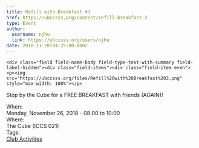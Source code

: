 ```yaml
---
title: Refill with Breakfast #3 
href: https://ubccsss.org/content/refill-breakfast-3
type: Event
author:
  username: njhu
  link: https://ubccsss.org/users/njhu
date: 2018-11-20T04:25:00.000Z
---
```



    <div class="field field-name-body field-type-text-with-summary field-label-hidden"><div class="field-items"><div class="field-item even"><p><img src="https://ubccsss.org/files/Refill%20with%20Breakfast%203.png" style="max-width: 100%"></p>

<p>Stop by the Cube for a FREE BREAKFAST with friends (AGAIN)!</p>
</div></div></div><div class="field field-name-field-dates field-type-datetime field-label-above"><div class="field-label">When:&#xA0;</div><div class="field-items"><div class="field-item even"><span class="date-display-single">Monday, November 26, 2018 - <span class="date-display-range"><span class="date-display-start">08:00</span> to <span class="date-display-end">10:00</span></span></span></div></div></div><div class="field field-name-field-location field-type-text field-label-above"><div class="field-label">Where:&#xA0;</div><div class="field-items"><div class="field-item even">The Cube (ICCS 021)</div></div></div>    <footer>
    <div class="field field-name-field-tags field-type-taxonomy-term-reference field-label-above"><div class="field-label">Tags:&#xA0;</div><div class="field-items"><div class="field-item even"><a href="/club">Club Activities</a></div></div></div>      </footer>
    